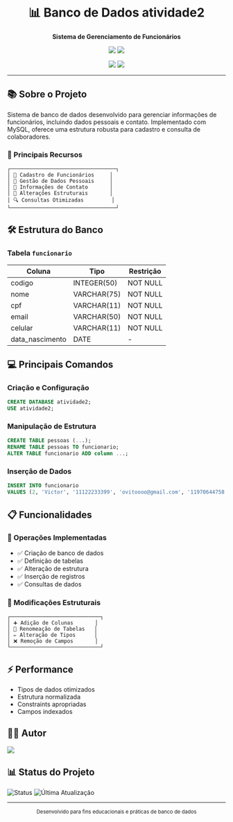 <div align="center">
  <h1>📊 Banco de Dados atividade2</h1>
  <p><strong>Sistema de Gerenciamento de Funcionários</strong></p>
  <p>
    <img src="https://img.shields.io/badge/MySQL-4479A1?style=for-the-badge&logo=mysql&logoColor=white"/>
    <img src="https://img.shields.io/badge/SQL-F80000?style=for-the-badge&logo=oracle&logoColor=white"/>
  </p>
  <p>
    <img src="https://img.shields.io/badge/Status-Concluído-2ECC71?style=for-the-badge&logo=checkmarx&logoColor=white"/>
    <img src="https://img.shields.io/badge/Versão-1.0.0-blue?style=for-the-badge&logo=semantic-version&logoColor=white"/>
  </p>
</div>

---

## 📚 Sobre o Projeto

Sistema de banco de dados desenvolvido para gerenciar informações de funcionários, incluindo dados pessoais e contato. Implementado com MySQL, oferece uma estrutura robusta para cadastro e consulta de colaboradores.

### 🎯 Principais Recursos

```
┌──────────────────────────────────┐
│ 👤 Cadastro de Funcionários     │
│ 📝 Gestão de Dados Pessoais     │
│ 📱 Informações de Contato       │
│ 🔄 Alterações Estruturais       │
│ 🔍 Consultas Otimizadas         │
└──────────────────────────────────┘
```

## 🛠️ Estrutura do Banco

### Tabela `funcionario`
| Coluna           | Tipo         | Restrição |
|------------------|--------------|-----------|
| codigo          | INTEGER(50)  | NOT NULL  |
| nome            | VARCHAR(75)  | NOT NULL  |
| cpf             | VARCHAR(11)  | NOT NULL  |
| email           | VARCHAR(50)  | NOT NULL  |
| celular         | VARCHAR(11)  | NOT NULL  |
| data_nascimento | DATE         | -         |

## 💻 Principais Comandos

### Criação e Configuração
```sql
CREATE DATABASE atividade2;
USE atividade2;
```

### Manipulação de Estrutura
```sql
CREATE TABLE pessoas (...);
RENAME TABLE pessoas TO funcionario;
ALTER TABLE funcionario ADD column ...;
```

### Inserção de Dados
```sql
INSERT INTO funcionario 
VALUES (2, 'Victor', '11122233399', 'ovitoooo@gmail.com', '11970644758', '1998-01-05');
```

## 📋 Funcionalidades

### 🔧 Operações Implementadas
- ✅ Criação de banco de dados
- ✅ Definição de tabelas
- ✅ Alteração de estrutura
- ✅ Inserção de registros
- ✅ Consultas de dados

### 🔄 Modificações Estruturais
```
┌─────────────────────────────┐
│ ➕ Adição de Colunas       │
│ 🔄 Renomeação de Tabelas   │
│ ✏️ Alteração de Tipos      │
│ ❌ Remoção de Campos       │
└─────────────────────────────┘
```

## ⚡ Performance

- Tipos de dados otimizados
- Estrutura normalizada
- Constraints apropriadas
- Campos indexados

## 👨‍💻 Autor

<img src="https://img.shields.io/badge/-Felipe%20Soeiro%20Lopes-181717?style=flat-square&logo=github&logoColor=white"/>

## 📊 Status do Projeto

![Status](https://img.shields.io/badge/Status-Finalizado-2ECC71?style=for-the-badge&logo=check-circle&logoColor=white)
![Última Atualização](https://img.shields.io/badge/Última%20Atualização-Junho%202025-blue?style=for-the-badge&logo=clockify&logoColor=white)

---

<div align="center">
  <sub>Desenvolvido para fins educacionais e práticas de banco de dados</sub>
</div>
